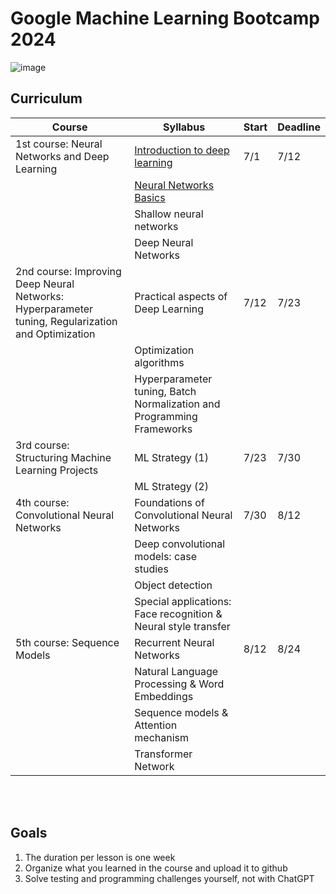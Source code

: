 # Google Machine Learning Bootcamp 2024

![image](https://github.com/Kyeong6/google-ml/assets/100195725/b8d3394b-9c3e-4b8b-a39f-356e08516b11)

## Curriculum

| Course                                                                                         | Syllabus                                                      |  Start  | Deadline |
| ---------------------------------------------------------------------------------------------- | ------------------------------------------------------------- | ------------------- | ----------------- |
| 1st course: Neural Networks and Deep Learning                                                  | [Introduction to deep learning](https://github.com/Kyeong6/google-ml/blob/main/1st_course_Neural_Networks_and_Deep_Learning/Introduction_to_deep_learning/README.md)                                 | 7/1               | 7/12              |
|                                                                                                | [Neural Networks Basics](https://github.com/Kyeong6/google-ml/blob/main/1st_course_Neural_Networks_and_Deep_Learning/02_Neural_network_basics/README.md)                                        |                   |                   |
|                                                                                                | Shallow neural networks                                       |                   |                   |
|                                                                                                | Deep Neural Networks                                          |                   |                   |
| 2nd course: Improving Deep Neural Networks: Hyperparameter tuning, Regularization and Optimization | Practical aspects of Deep Learning                            | 7/12              | 7/23              |
|                                                                                                | Optimization algorithms                                       |                   |                   |
|                                                                                                | Hyperparameter tuning, Batch Normalization and Programming Frameworks |                   |                   |
| 3rd course: Structuring Machine Learning Projects                                              | ML Strategy (1)                                               | 7/23              | 7/30              |
|                                                                                                | ML Strategy (2)                                               |                   |                   |
| 4th course: Convolutional Neural Networks                                                      | Foundations of Convolutional Neural Networks                  | 7/30              | 8/12              |
|                                                                                                | Deep convolutional models: case studies                       |                   |                   |
|                                                                                                | Object detection                                              |                   |                   |
|                                                                                                | Special applications: Face recognition & Neural style transfer |                   |                   |
| 5th course: Sequence Models                                                                    | Recurrent Neural Networks                                     | 8/12              | 8/24              |
|                                                                                                | Natural Language Processing & Word Embeddings                 |                   |                   |
|                                                                                                | Sequence models & Attention mechanism                         |                   |                   |
|                                                                                                | Transformer Network                                           |                   |                   |

<br/></br>
## Goals

1. The duration per lesson is one week
2. Organize what you learned in the course and upload it to github
3. Solve testing and programming challenges yourself, not with ChatGPT

